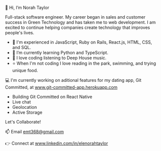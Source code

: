 👋  Hi, I’m Norah Taylor

Full-stack software engineer. My career began in sales and customer success in Green Technology and has taken me to web development. I am excited to continue helping companies create technology that improves people's lives. 

- 👀 I'm experienced in JavaScript, Ruby on Rails, React.js, HTML, CSS, and SQL.
- 🌱 I’m currently learning Python and TypeScript. 
- 🎵 I love coding listening to Deep House music.
- ⭐ When I'm not coding I love reading in the park, swimming, and trying unique food. 

💻  I'm currently working on aditional features for my dating app, Git Committed, at www.git-committed-app.herokuapp.com
- Building Git Committed on React Native
- Live chat  
- Geolocation 
- Active Storage 

Let's Collaborate!

📫  Email emt368@gmail.com

👉  Connect at www.linkedin.com/in/elenorahtaylor



